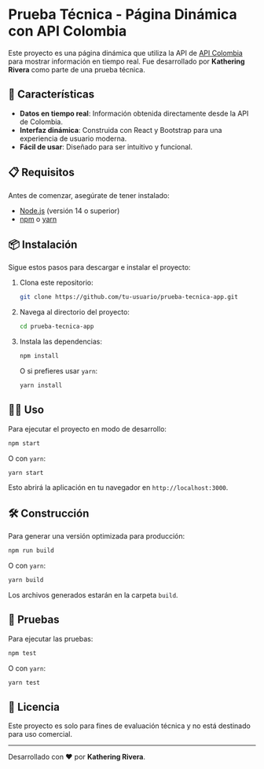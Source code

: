 # Prueba Técnica - Página Dinámica con API Colombia

Este proyecto es una página dinámica que utiliza la API de [API Colombia](https://api-colombia.com/api/v1/) para mostrar información en tiempo real. Fue desarrollado por **Kathering Rivera** como parte de una prueba técnica.

## 🚀 Características

- **Datos en tiempo real**: Información obtenida directamente desde la API de Colombia.
- **Interfaz dinámica**: Construida con React y Bootstrap para una experiencia de usuario moderna.
- **Fácil de usar**: Diseñado para ser intuitivo y funcional.

## 📋 Requisitos

Antes de comenzar, asegúrate de tener instalado:

- [Node.js](https://nodejs.org/) (versión 14 o superior)
- [npm](https://www.npmjs.com/) o [yarn](https://yarnpkg.com/)

## 📦 Instalación

Sigue estos pasos para descargar e instalar el proyecto:

1. Clona este repositorio:

   ```bash
   git clone https://github.com/tu-usuario/prueba-tecnica-app.git
   ```

2. Navega al directorio del proyecto:

   ```bash
   cd prueba-tecnica-app
   ```

3. Instala las dependencias:

   ```bash
   npm install
   ```

   O si prefieres usar `yarn`:

   ```bash
   yarn install
   ```

## 🏃‍♀️ Uso

Para ejecutar el proyecto en modo de desarrollo:

```bash
npm start
```

O con `yarn`:

```bash
yarn start
```

Esto abrirá la aplicación en tu navegador en `http://localhost:3000`.

## 🛠️ Construcción

Para generar una versión optimizada para producción:

```bash
npm run build
```

O con `yarn`:

```bash
yarn build
```

Los archivos generados estarán en la carpeta `build`.

## 🧪 Pruebas

Para ejecutar las pruebas:

```bash
npm test
```

O con `yarn`:

```bash
yarn test
```

## 📄 Licencia

Este proyecto es solo para fines de evaluación técnica y no está destinado para uso comercial.

---
Desarrollado con ❤️ por **Kathering Rivera**.
